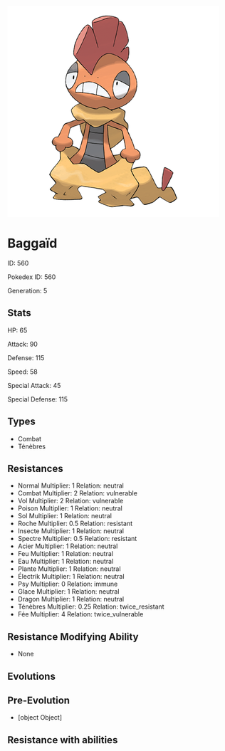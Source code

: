 ![](https://raw.githubusercontent.com/PokeAPI/sprites/master/sprites/pokemon/other/official-artwork/560.png)

# Baggaïd
ID: 560

Pokedex ID: 560

Generation: 5

## Stats

HP: 65

Attack: 90

Defense: 115

Speed: 58

Special Attack: 45

Special Defense: 115

## Types

- Combat
- Ténèbres
## Resistances

- Normal Multiplier: 1 Relation: neutral
- Combat Multiplier: 2 Relation: vulnerable
- Vol Multiplier: 2 Relation: vulnerable
- Poison Multiplier: 1 Relation: neutral
- Sol Multiplier: 1 Relation: neutral
- Roche Multiplier: 0.5 Relation: resistant
- Insecte Multiplier: 1 Relation: neutral
- Spectre Multiplier: 0.5 Relation: resistant
- Acier Multiplier: 1 Relation: neutral
- Feu Multiplier: 1 Relation: neutral
- Eau Multiplier: 1 Relation: neutral
- Plante Multiplier: 1 Relation: neutral
- Électrik Multiplier: 1 Relation: neutral
- Psy Multiplier: 0 Relation: immune
- Glace Multiplier: 1 Relation: neutral
- Dragon Multiplier: 1 Relation: neutral
- Ténèbres Multiplier: 0.25 Relation: twice_resistant
- Fée Multiplier: 4 Relation: twice_vulnerable
## Resistance Modifying Ability

- None

## Evolutions

## Pre-Evolution

- [object Object]

## Resistance with abilities

